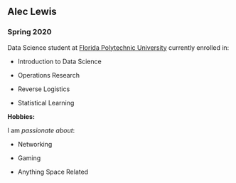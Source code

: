 ## Alec Lewis

### Spring 2020 

Data Science student at [Florida Polytechnic University](https://www.floridapoly.edu) currently enrolled in: 

- Introduction to Data Science

- Operations Research

- Reverse Logistics

- Statistical Learning

**Hobbies:**

I am _passionate about_: 

- Networking

- Gaming

- Anything Space Related
